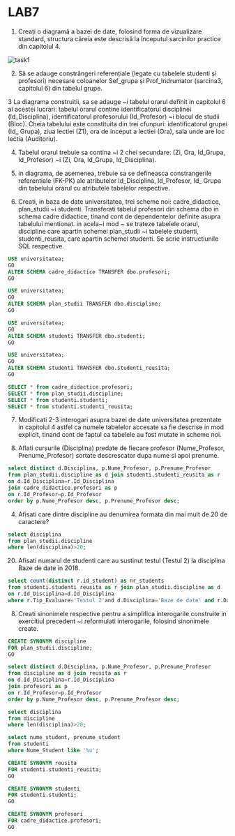 # LAB7

1. Creați o diagramă a bazei de date, folosind forma de vizualizare standard, structura căreia este descrisă la începutul sarcinilor practice din capitolul 4.

![task1](https://user-images.githubusercontent.com/34598688/48687415-f8355a00-ebc9-11e8-8075-de82018f1a42.png)

2. Să se adauge constrângeri referențiale (legate cu tabelele studenti și profesori) necesare coloanelor Sef_grupa și Prof_Indrumator (sarcina3, capitolul 6) din tabelul grupe.

3 La diagrama construitii, sa se adauge ~i tabelul orarul definit in capitolul 6 al acestei lucrari:
tabelul orarul contine identificatorul disciplinei (ld_Disciplina), identificatorul profesorului
(Id_Profesor) ~i blocul de studii (Bloc). Cheia tabelului este constituita din trei cfunpuri:
identificatorul grupei (Id_ Grupa), ziua lectiei (Z1), ora de inceput a lectiei (Ora), sala unde
are loc lectia (Auditoriu).

4. Tabelul orarul trebuie sa contina ~i 2 chei secundare: (Zi, Ora, Id_Grupa, Id_Profesor) ~i
(Zi, Ora, ld_Grupa, ld_Disciplina).

5. in diagrama, de asemenea, trebuie sa se defineasca constrangerile referentiale (FK-PK) ale
atributelor ld_Disciplina, ld_Profesor, Id_ Grupa din tabelului orarul cu atributele tabelelor
respective.

6. Creati, in baza de date universitatea, trei scheme noi: cadre_didactice, plan_studii ~i studenti.
Transferati tabelul profesori din schema dbo in schema cadre didactice, tinand cont de
dependentelor definite asupra tabelului mentionat. in acela~i mod ~ se trateze tabelele orarul,
discipline care apartin schemei plan_studii ~i tabelele studenti, studenti_reusita, care apartin
schemei studenti. Se scrie instructiunile SQL respective.

```sql
USE universitatea;
GO
ALTER SCHEMA cadre_didactice TRANSFER dbo.profesori; 
GO

USE universitatea; 
GO 
ALTER SCHEMA plan_studii TRANSFER dbo.discipline; 
GO 

USE universitatea; 
GO 
ALTER SCHEMA studenti TRANSFER dbo.studenti; 
GO  

USE universitatea; 
GO 
ALTER SCHEMA studenti TRANSFER dbo.studenti_reusita; 
GO 

SELECT * from cadre_didactice.profesori;
SELECT * from plan_studii.discipline;
SELECT * from studenti.studenti;
SELECT * from studenti.studenti_reusita;
```

7. Modificati 2-3 interogari asupra bazei de date universitatea prezentate in capitolul 4 astfel ca
numele tabelelor accesate sa fie descrise in mod explicit, tinand cont de faptul ca tabelele au
fost mutate in scheme noi.

  3. Aflati cursurile (Disciplina) predate de fiecare profesor (Nume_Profesor, Prenume_Profesor) sortate descrescator dupa nume si apoi prenume. 
``` sql
select distinct d.Disciplina, p.Nume_Profesor, p.Prenume_Profesor
from plan_studii.discipline as d join studenti.studenti_reusita as r
on d.Id_Disciplina=r.Id_Disciplina
join cadre_didactice.profesori as p
on r.Id_Profesor=p.Id_Profesor
order by p.Nume_Profesor desc, p.Prenume_Profesor desc;
```

4. Afisati care dintre discipline au denumirea formata din mai mult de 20 de caractere? 
```sql
select disciplina
from plan_studii.discipline
where len(disciplina)>20;
```

20. Afisati numarul de studenti care au sustinut testul (Testul 2) la disciplina Baze de date in 2018.
```sql
select count(distinct r.id_student) as nr_students
from studenti.studenti_reusita as r join plan_studii.discipline as d
on r.Id_Disciplina=d.Id_Disciplina
where r.Tip_Evaluare='Testul 2'and d.Disciplina='Baze de date' and r.Data_Evaluare like '2018%';
```

8. Creati sinonimele respective pentru a simplifica interogarile construite in exercitiul precedent
~i reformulati interogarile, folosind sinonimele create.
``` sql
CREATE SYNONYM discipline  
FOR plan_studii.discipline; 
GO  

select distinct d.Disciplina, p.Nume_Profesor, p.Prenume_Profesor
from discipline as d join reusita as r
on d.Id_Disciplina=r.Id_Disciplina
join profesori as p
on r.Id_Profesor=p.Id_Profesor
order by p.Nume_Profesor desc, p.Prenume_Profesor desc;

select disciplina
from discipline
where len(disciplina)>20;

select nume_student, prenume_student
from studenti
where Nume_Student like '%u';

CREATE SYNONYM reusita  
FOR studenti.studenti_reusita; 
GO

CREATE SYNONYM studenti  
FOR studenti.studenti; 
GO  

CREATE SYNONYM profesori  
FOR cadre_didactice.profesori; 
GO  
``` 
